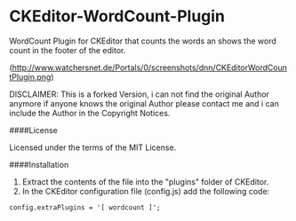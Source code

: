 CKEditor-WordCount-Plugin
=========================

WordCount Plugin for CKEditor that counts the words an shows the word count in the footer of the editor.

(http://www.watchersnet.de/Portals/0/screenshots/dnn/CKEditorWordCountPlugin.png)

DISCLAIMER: This is a forked Version, i can not find the original Author anymore if anyone knows the original Author please contact me and i can include the Author in the Copyright Notices. 

####License

Licensed under the terms of the MIT License.

####Installation

 1. Extract the contents of the file into the "plugins" folder of CKEditor.
 2. In the CKEditor configuration file (config.js) add the following code:

````
config.extraPlugins = '[ wordcount ]';
````

